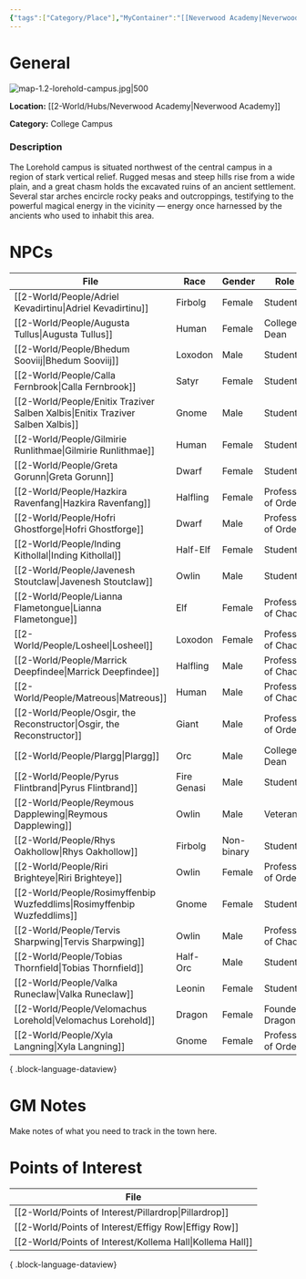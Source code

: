 ```yaml
---
{"tags":["Category/Place"],"MyContainer":"[[Neverwood Academy|Neverwood Academy]]","MyCategory":"College Campus","obsidianUIMode":"preview","image":"map-1.2-lorehold-campus.jpg","dg-publish":true,"dg-path":"World/Places/Lorehold Campus.md","permalink":"/world/places/lorehold-campus/","dgPassFrontmatter":true,"updated":"2025-09-29T14:27:38.000+01:00"}
---
```



# General

![map-1.2-lorehold-campus.jpg|500](/img/user/z_Assets/Campus%20Maps/map-1.2-lorehold-campus.jpg)

**Location:** [[2-World/Hubs/Neverwood Academy\|Neverwood Academy]]

**Category:** College Campus

### Description 
The Lorehold campus is situated northwest of the central campus in a region of stark vertical relief. Rugged mesas and steep hills rise from a wide plain, and a great chasm holds the excavated ruins of an ancient settlement. Several star arches encircle rocky peaks and outcroppings, testifying to the powerful magical energy in the vicinity — energy once harnessed by the ancients who used to inhabit this area.

# NPCs

| File                                                                               | Race        | Gender     | Role               |
| ---------------------------------------------------------------------------------- | ----------- | ---------- | ------------------ |
| [[2-World/People/Adriel Kevadirtinu\|Adriel Kevadirtinu]]                       | Firbolg     | Female     | Student            |
| [[2-World/People/Augusta Tullus\|Augusta Tullus]]                               | Human       | Female     | College Dean       |
| [[2-World/People/Bhedum Sooviij\|Bhedum Sooviij]]                               | Loxodon     | Male       | Student            |
| [[2-World/People/Calla Fernbrook\|Calla Fernbrook]]                             | Satyr       | Female     | Student            |
| [[2-World/People/Enitix Traziver Salben Xalbis\|Enitix Traziver Salben Xalbis]] | Gnome       | Male       | Student            |
| [[2-World/People/Gilmirie Runlithmae\|Gilmirie Runlithmae]]                     | Human       | Female     | Student            |
| [[2-World/People/Greta Gorunn\|Greta Gorunn]]                                   | Dwarf       | Female     | Student            |
| [[2-World/People/Hazkira Ravenfang\|Hazkira Ravenfang]]                         | Halfling    | Female     | Professor of Order |
| [[2-World/People/Hofri Ghostforge\|Hofri Ghostforge]]                           | Dwarf       | Male       | Professor of Order |
| [[2-World/People/Inding Kithollal\|Inding Kithollal]]                           | Half-Elf    | Female     | Student            |
| [[2-World/People/Javenesh Stoutclaw\|Javenesh Stoutclaw]]                       | Owlin       | Male       | Student            |
| [[2-World/People/Lianna Flametongue\|Lianna Flametongue]]                       | Elf         | Female     | Professor of Chaos |
| [[2-World/People/Losheel\|Losheel]]                                             | Loxodon     | Female     | Professor of Chaos |
| [[2-World/People/Marrick Deepfindee\|Marrick Deepfindee]]                       | Halfling    | Male       | Professor of Chaos |
| [[2-World/People/Matreous\|Matreous]]                                           | Human       | Male       | Professor of Chaos |
| [[2-World/People/Osgir, the Reconstructor\|Osgir, the Reconstructor]]           | Giant       | Male       | Professor of Order |
| [[2-World/People/Plargg\|Plargg]]                                               | Orc         | Male       | College Dean       |
| [[2-World/People/Pyrus Flintbrand\|Pyrus Flintbrand]]                           | Fire Genasi | Male       | Student            |
| [[2-World/People/Reymous Dapplewing\|Reymous Dapplewing]]                       | Owlin       | Male       | Veteran            |
| [[2-World/People/Rhys Oakhollow\|Rhys Oakhollow]]                               | Firbolg     | Non-binary | Student            |
| [[2-World/People/Riri Brighteye\|Riri Brighteye]]                               | Owlin       | Female     | Professor of Order |
| [[2-World/People/Rosimyffenbip Wuzfeddlims\|Rosimyffenbip Wuzfeddlims]]         | Gnome       | Female     | Student            |
| [[2-World/People/Tervis Sharpwing\|Tervis Sharpwing]]                           | Owlin       | Male       | Professor of Chaos |
| [[2-World/People/Tobias Thornfield\|Tobias Thornfield]]                         | Half-Orc    | Male       | Student            |
| [[2-World/People/Valka Runeclaw\|Valka Runeclaw]]                               | Leonin      | Female     | Student            |
| [[2-World/People/Velomachus Lorehold\|Velomachus Lorehold]]                     | Dragon      | Female     | Founder Dragon     |
| [[2-World/People/Xyla Langning\|Xyla Langning]]                                 | Gnome       | Female     | Professor of Order |

{ .block-language-dataview}

# GM Notes

Make notes of what you need to track in the town here. 


# Points of Interest

| File                                                         |
| ------------------------------------------------------------ |
| [[2-World/Points of Interest/Pillardrop\|Pillardrop]]     |
| [[2-World/Points of Interest/Effigy Row\|Effigy Row]]     |
| [[2-World/Points of Interest/Kollema Hall\|Kollema Hall]] |

{ .block-language-dataview}
